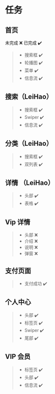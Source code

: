 # 任务

## 首页

未完成 ❌ 已完成 ✔️

> -   搜索框 ✔️
> -   轮播图 ✔️
> -   菜单 ✔️
> -   信息流 ✔️

## 搜索（LeiHao）

> -   搜索框 ✔️
> -   Swiper ✔️
> -   信息流 ✔️

## 分类（LeiHao）

> -   搜索框 ✔️
> -   双列表 ✔️

## 详情 （LeiHao）

> -   头部 ✔️
> -   表格 ✔️

## Vip 详情

> -   头部 ❌
> -   介绍 ❌
> -   说明 ❌
> -   弹窗 ❌

## 支付页面

> -   支付成功 ✔️

## 个人中心

> -   头部 ✔️
> -   标签页 ✔️
> -   Swiper ✔️
> -   尾部 ✔️

## VIP 会员

> -   标签页 ✔️
> -   头部 ✔️
> -   信息流 ✔️
